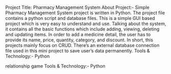 Project Title: Pharmacy Management System
About Project:-
Simple Pharmacy Management System project is written in Python. The project file contains a python script 
and database files. This is a simple GUI based project which is very easy to understand and use. Talking about 
the system, it contains all the basic functions which include adding, viewing, deleting and updating items. In 
order to add a medicine detail, the user has to provide its name, price, quantity, category, and discount. In 
short, this projects mainly focus on CRUD. There’s an external database connection file used in this mini 
project to save user’s data permanently.
Tools & Technology:- Python



relationship game 
Tools & Technology:- Python

